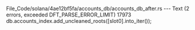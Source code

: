 File_Code/solana/4ae12bf5fa/accounts_db/accounts_db_after.rs --- Text (2 errors, exceeded DFT_PARSE_ERROR_LIMIT)
                                                                                                                                                         17973         db.accounts_index.add_uncleaned_roots([slot0].into_iter());

